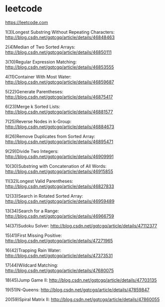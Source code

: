 # leetcode
https://leetcode.com

1(3)Longest Substring Without Repeating Characters: http://blog.csdn.net/gqtcgq/article/details/46848463

2(4)Median of Two Sorted Arrays: http://blog.csdn.net/gqtcgq/article/details/46850111

3(10)Regular Expression Matching: http://blog.csdn.net/gqtcgq/article/details/46853555

4(11)Container With Most Water: http://blog.csdn.net/gqtcgq/article/details/46859687

5(22)Generate Parentheses: http://blog.csdn.net/gqtcgq/article/details/46875417

6(23)Merge k Sorted Lists: http://blog.csdn.net/gqtcgq/article/details/46881577

7(25)Reverse Nodes in k-Group: http://blog.csdn.net/gqtcgq/article/details/46884673

8(26)Remove Duplicates from Sorted Array: http://blog.csdn.net/gqtcgq/article/details/46895471

9(29)Divide Two Integers: http://blog.csdn.net/gqtcgq/article/details/46909991

10(30)Substring with Concatenation of All Words: http://blog.csdn.net/gqtcgq/article/details/46915855

11(32)Longest Valid Parentheses: http://blog.csdn.net/gqtcgq/article/details/46827833

12(33)Search in Rotated Sorted Array: http://blog.csdn.net/gqtcgq/article/details/46959489

13(34)Search for a Range: http://blog.csdn.net/gqtcgq/article/details/46966759

14(37)Sudoku Solver: http://blog.csdn.net/gqtcgq/article/details/47112377

15(41)First Missing Positive: http://blog.csdn.net/gqtcgq/article/details/47271965

16(42)Trapping Rain Water: http://blog.csdn.net/gqtcgq/article/details/47373531

17(44)Wildcard Matching: http://blog.csdn.net/gqtcgq/article/details/47680075

18(45)Jump Game II: http://blog.csdn.net/gqtcgq/article/details/47703135

19(51)N-Queens: http://blog.csdn.net/gqtcgq/article/details/47859847

20(59)Spiral Matrix II: http://blog.csdn.net/gqtcgq/article/details/47860055